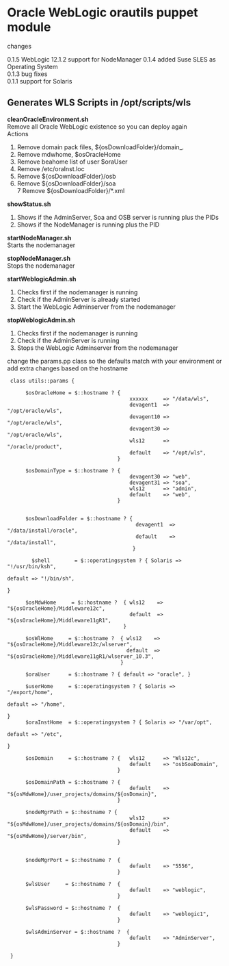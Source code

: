 Oracle WebLogic orautils puppet module
=======================================================

changes

0.1.5 WebLogic 12.1.2 support for NodeManager 
0.1.4 added Suse SLES as Operating System  
0.1.3 bug fixes  
0.1.1 support for Solaris  

Generates WLS Scripts in /opt/scripts/wls
-----------------------------------------

**cleanOracleEnvironment.sh**  
Remove all Oracle WebLogic existence so you can deploy again  
Actions  
1. Remove domain pack files, ${osDownloadFolder}/domain_*.*  
2. Remove mdwhome, $osOracleHome  
3. Remove beahome list of user $oraUser  
4. Remove /etc/oraInst.loc  
5. Remove ${osDownloadFolder}/osb  
6. Remove ${osDownloadFolder}/soa  
7  Remove ${osDownloadFolder}/*.xml  

**showStatus.sh**  
1. Shows if the AdminServer, Soa and OSB server is running plus the PIDs  
2. Shows if the NodeManager is running plus the PID  

**startNodeManager.sh**  
Starts the nodemanager

**stopNodeManager.sh**  
Stops the nodemanager

**startWeblogicAdmin.sh**  
1. Checks first if the nodemanager is running  
2. Check if the AdminServer is already started  
3. Start the WebLogic Adminserver from the nodemanager   

**stopWeblogicAdmin.sh**  
1. Checks first if the nodemanager is running  
2. Check if the AdminServer is running  
3. Stops the WebLogic Adminserver from the nodemanager  

change the params.pp class so the defaults match with your environment or add extra changes based on the hostname  


     class utils::params {
     
		  $osOracleHome = $::hostname ? { 
		                                    xxxxxx     => "/data/wls",
		                                    devagent1  => "/opt/oracle/wls",
		                                    devagent10 => "/opt/oracle/wls",
		                                    devagent30 => "/opt/oracle/wls",
		                                    wls12      => "/oracle/product",
		                                    default    => "/opt/wls", 
		                                }
		
		  $osDomainType = $::hostname ? {
		                                    devagent30 => "web",
		                                    devagent31 => "soa",
		                                    wls12      => "admin",
		                                    default    => "web", 
		                                }
		
		
		  $osDownloadFolder = $::hostname ? {
		  	                                  devagent1  => "/data/install/oracle", 
		                                      default    => "/data/install", 
		                                     }
		
			$shell        = $::operatingsystem ? { Solaris => "!/usr/bin/ksh",
		  															         default => "!/bin/sh",
		  															       }   
		
		  $osMdwHome     = $::hostname ?  { wls12    => "${osOracleHome}/Middleware12c",
		                                    default  => "${osOracleHome}/Middleware11gR1",
		                                  }   
		
		  $osWlHome     = $::hostname ?  { wls12    => "${osOracleHome}/Middleware12c/wlserver",
		                                   default  => "${osOracleHome}/Middleware11gR1/wlserver_10.3",
		                                 }   
		
		  $oraUser      = $::hostname ? { default => "oracle", }
		
		  $userHome     = $::operatingsystem ? { Solaris => "/export/home",
		  															         default => "/home", 
		  															       }
		  $oraInstHome  = $::operatingsystem ? { Solaris => "/var/opt",
		  															         default => "/etc", 
		  															       }
		
		  $osDomain     = $::hostname ? {   wls12      => "Wls12c",
		                                    default    => "osbSoaDomain", 
		                                }
		                                
		  $osDomainPath = $::hostname ? { 
		                                    default    => "${osMdwHome}/user_projects/domains/${osDomain}", 
		                                }
		
		  $nodeMgrPath = $::hostname ? { 
		                                    wls12      => "${osMdwHome}/user_projects/domains/${osDomain}/bin", 
		                                    default    => "${osMdwHome}/server/bin", 
		                                }
		
		
		  $nodeMgrPort = $::hostname ?  { 
		                                    default    => "5556", 
		                                }                                 
		
		  $wlsUser     = $::hostname ?  { 
		                                    default    => "weblogic", 
		                                }                                 
		
		  $wlsPassword = $::hostname ?  { 
		                                    default    => "weblogic1", 
		                                }       
		
		  $wlsAdminServer = $::hostname ?  { 
		                                    default    => "AdminServer", 
		                                }       

     }         